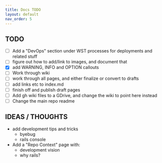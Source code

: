 ```yaml
---
title: Docs TODO
layout: default
nav_order: 5
---
```


## TODO
- [ ] Add a "DevOps" section under WST processes for deployments and related stuff
- [ ] figure out how to add/link to images, and document that
- [x] add WARNING, INFO and OPTION callouts
- [ ] Work through wiki 
- [ ] work through all pages, and either finalize or convert to drafts
- [ ] add links etc to index.md
- [ ] finish off and publish draft pages
- [ ] Add gh wiki files to a GDrive, and change the wiki to point here instead
- [ ] Change the main repo readme

## IDEAS / THOUGHTS

- add development tips and tricks
    - byebug
    - rails console
- Add a "Repo Context" page with:
    - development vision
    - why rails? 
